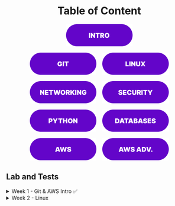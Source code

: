 <center>

# Table of Content

[![Intro](src/btn_intro.png)](content/intro.md)
<br>

[![Git](src/btn_git.png)](content/git.md) &nbsp;&nbsp; [![Linux](src/btn_linux.png)](content/linux.md)

[![Networking](src/btn_networking.png)](content/networking.md) &nbsp;&nbsp; [![Security](src/btn_security.png)](content/security.md)
<br>

[![Python](src/btn_python.png)](content/python.md) &nbsp;&nbsp; [![Databases](src/btn_db.png)](content/databases.md)
<br>

[![AWS](src/btn_aws.png)](content/aws.md) &nbsp;&nbsp; [![AWS Adv.](src/btn_aws_adv.png)](content/aws_adv.md)
<br>

</center>



## Lab and Tests
<details>
    <summary>Week 1 - Git & AWS Intro  ✅</summary>

- [x] 002 - Introduction to Cloud Computing
- [x] 003 - Basic Computing Concepts
- [x] 004 - Development Team Roles
- [x] 005 - What is Cloud Computing?
- [x] 208 - Advantages of Cloud Computing
- [x] 006 - What is Amazon Web Services?
- [x] 007 - Fundamentals of AWS Pricing
- [x] 008 - AWS Infrastructure Overview
- [x] 009 - Shared Responsibility Model
- [x] 010 - Introduction to Amazon S3
- [x] 012 - Introduction to Amazon EC2
</details>

<details>
    <summary>Week 2 - Linux</summary>

- [x] 226 - An Introduction to Linux
- [x] 228 - Linux Command Line
- [x] 230 - Users and Groups
- [x] 232 - Editing Files
- [x] 234 - Working with the File System
- [x] 236 - Working with Files
- [x] 237 - Managing File Permissions
- [x] 247 - Working with Commands
</details>